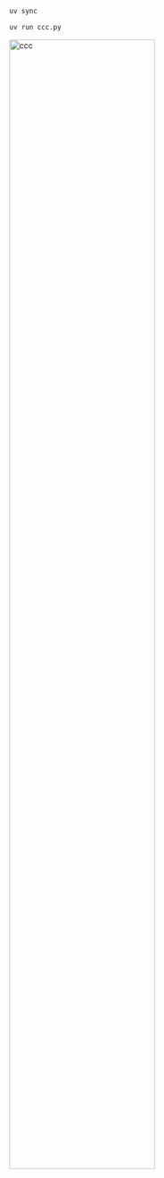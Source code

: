 ```zsh
uv sync
```

```zsh
uv run ccc.py
```

<div>
  <img src="ccc-m.png" alt="ccc" style="display:inline-block; width:72%;"/>
</div>
